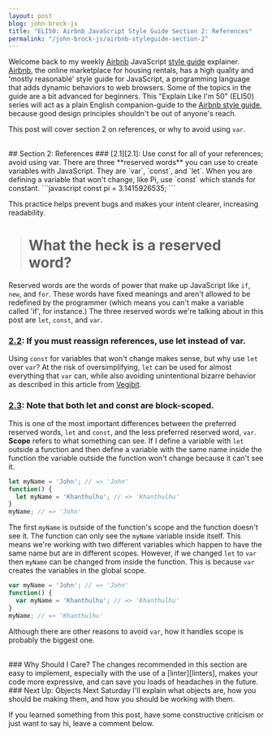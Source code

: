 ```yaml
---
layout: post
blog: john-brock-js
title: "ELI50: Airbnb JavaScript Style Guide Section 2: References"
permalink: "/john-brock-js/airbnb-styleguide-section-2"
---
```


Welcome back to my weekly [Airbnb][airbnb] JavaScript [style guide][style guide] explainer. [Airbnb][airbnb], the online marketplace for housing rentals, has a high quality and 'mostly reasonable' style guide for JavaScript, a programming language that adds dynamic behaviors to web browsers. Some of the topics in the guide are a bit advanced for beginners. This "Explain Like I'm 50" (ELI50) series will act as a plain English companion-guide to the [Airbnb style guide][style guide], because good design principles shouldn't be out of anyone's reach.

 This post will cover section 2 on references, or why to avoid using `var`.

<br>
## Section 2: References
### [2.1][2.1]: Use const for all of your references; avoid using var.
There are three **reserved words** you can use to create variables with JavaScript. They are `var`, `const`, and `let`. When you are defining a variable that won't change, like Pi, use `const` which stands for constant.
```javascript
const pi = 3.1415926535;
```

This practice helps prevent bugs and makes your intent clearer, increasing readability.
> # What the heck is a reserved word?
Reserved words are the words of power that make up JavaScript like `if`, `new`, and `for`. These words have fixed meanings and aren't allowed to be redefined by the programmer (which means you can't make a variable called 'if', for instance.) The three reserved words we're talking about in this post are `let`, `const`, and `var`.

### [2.2][2.2]: If you must reassign references, use let instead of var.
Using `const` for variables that won't change makes sense, but why use `let` over `var`? At the risk of oversimplifying, `let` can be used for almost everything that `var` can, while also avoiding unintentional bizarre behavior as described in this article from [Vegibit][let vs var vs const vegibit].

### [2.3][2.3]: Note that both let and const are block-scoped.

This is one of the most important differences between the preferred reserved words, `let` and `const`, and the less preferred reserved word, `var`. **Scope** refers to what something can see. If I define a variable with `let` outside a function and then define a variable with the same name inside the function the variable outside the function won't change because it can't see it.
```javascript
let myName = 'John'; // => 'John'
function() {
  let myName = 'Khanthulhu'; // => 'Khanthulhu'
}
myName; // => 'John'
```
The first `myName` is outside of the function's scope and the function doesn't see it. The function can only see the `myName` variable inside itself. This means we're working with two different variables which happen to have the same name but are in different scopes. However, if we changed `let` to `var` then `myName` can be changed from inside the function. This is because `var` creates the variables in the global scope.
```javascript
var myName = 'John'; // => 'John'
function() {
  var myName = 'Khanthulhu'; // => 'Khanthulhu'
}
myName; // => 'Khanthulhu'
```
Although there are other reasons to avoid `var`, how it handles scope is probably the biggest one.

<br>
### Why Should I Care?
The changes recommended in this section are easy to implement, especially with the use of a [linter][linters], makes your code more expressive, and can save you loads of headaches in the future.

<br>
### Next Up: Objects
Next Saturday I'll explain what objects are, how you should be making them, and how you should be working with them.

If you learned something from this post, have some constructive criticism or just want to say hi, leave a comment below.


[style guide]: https://github.com/airbnb/javascript#types--primitives
[airbnb]: https://www.airbnb.com/

[2.1]: htps://github.com/airbnb/javascript#references--prefer-const
[2.2]: htps://github.com/airbnb/javascript#references--disallow-var
[2.3]: htps://github.com/airbnb/javascript#references--block-scope

[let vs var vs const vegibit]: http://vegibit.com/es6-let-vs-var-vs-const/
[linters]: http://johnbrock.io/john-brock-js/what-is-a-linter